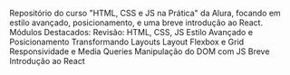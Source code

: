 Repositório do curso "HTML, CSS e JS na Prática" da Alura, focando em estilo avançado, posicionamento, e uma breve introdução ao React.  Módulos Destacados:  Revisão: HTML, CSS, JS Estilo Avançado e Posicionamento Transformando Layouts Layout Flexbox e Grid Responsividade e Media Queries Manipulação do DOM com JS Breve Introdução ao React
